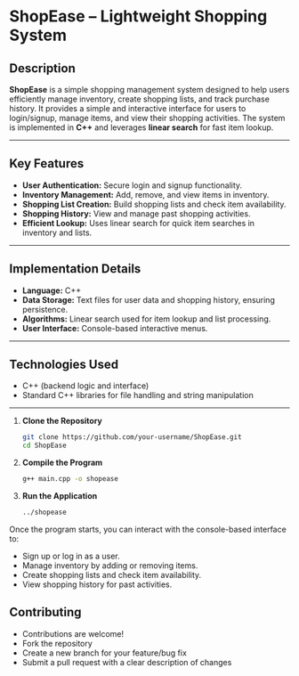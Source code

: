 #  ShopEase – Lightweight Shopping System

## Description
**ShopEase** is a simple shopping management system designed to help users efficiently manage inventory, create shopping lists, and track purchase history. It provides a simple and interactive interface for users to login/signup, manage items, and view their shopping activities. The system is implemented in **C++** and leverages **linear search** for fast item lookup.

---

## Key Features
- **User Authentication:** Secure login and signup functionality.
- **Inventory Management:** Add, remove, and view items in inventory.
- **Shopping List Creation:** Build shopping lists and check item availability.
- **Shopping History:** View and manage past shopping activities.
- **Efficient Lookup:** Uses linear search for quick item searches in inventory and lists.

---

## Implementation Details
- **Language:** C++  
- **Data Storage:** Text files for user data and shopping history, ensuring persistence.  
- **Algorithms:** Linear search used for item lookup and list processing.  
- **User Interface:** Console-based interactive menus.

---

## Technologies Used
- C++ (backend logic and interface)  
- Standard C++ libraries for file handling and string manipulation

---

1. **Clone the Repository**  
   ```bash
   git clone https://github.com/your-username/ShopEase.git
   cd ShopEase

2. **Compile the Program**
    ```bash
   g++ main.cpp -o shopease
3. **Run the Application**
      ```bash
   ../shopease

Once the program starts, you can interact with the console-based interface to:

- Sign up or log in as a user.
- Manage inventory by adding or removing items.
- Create shopping lists and check item availability.
- View shopping history for past activities.

## Contributing

- Contributions are welcome!
- Fork the repository
- Create a new branch for your feature/bug fix
- Submit a pull request with a clear description of changes
